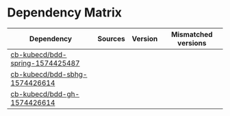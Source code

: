# Dependency Matrix

Dependency | Sources | Version | Mismatched versions
---------- | ------- | ------- | -------------------
[cb-kubecd/bdd-spring-1574425487](https://github.com/cb-kubecd/bdd-spring-1574425487.git) |  | []() | 
[cb-kubecd/bdd-sbhg-1574426614](https://github.com/cb-kubecd/bdd-sbhg-1574426614.git) |  | []() | 
[cb-kubecd/bdd-gh-1574426614](https://github.com/cb-kubecd/bdd-gh-1574426614.git) |  | []() | 
